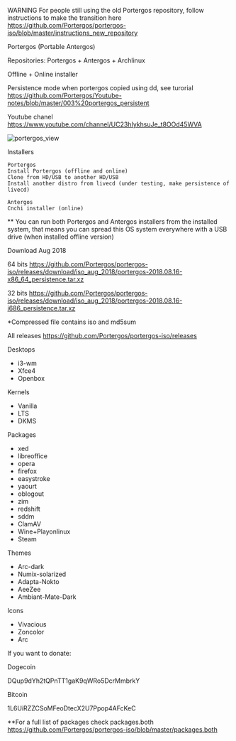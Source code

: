 WARNING For people still using the old Portergos repository, follow instructions to make the transition here https://github.com/Portergos/portergos-iso/blob/master/instructions_new_repository

Portergos (Portable Antergos)

Repositories:
Portergos + Antergos + Archlinux

Offline + Online installer


Persistence mode when portergos copied using dd, see turorial
https://github.com/Portergos/Youtube-notes/blob/master/003%20portergos_persistent


Youtube chanel
https://www.youtube.com/channel/UC23hIykhsuJe_t8OOd45WVA


![portergos_view](https://user-images.githubusercontent.com/18373928/34307317-ac1e4168-e72e-11e7-98b6-63afaf38c418.png)


Installers
```
Portergos
Install Portergos (offline and online) 
Clone from HD/USB to another HD/USB
Install another distro from livecd (under testing, make persistence of livecd)

Antergos
Cnchi installer (online)
```
** You can run both Portergos and Antergos installers from the installed system, that means you can spread this OS system everywhere with a USB drive (when installed offline version)


Download Aug 2018


64 bits
https://github.com/Portergos/portergos-iso/releases/download/iso_aug_2018/portergos-2018.08.16-x86_64_persistence.tar.xz


32 bits
https://github.com/Portergos/portergos-iso/releases/download/iso_aug_2018/portergos-2018.08.16-i686_persistence.tar.xz


*Compressed file contains iso and md5sum


All releases
https://github.com/Portergos/portergos-iso/releases


Desktops
- i3-wm
- Xfce4
- Openbox

Kernels
- Vanilla
- LTS
- DKMS


Packages
- xed
- libreoffice
- opera
- firefox
- easystroke
- yaourt
- oblogout
- zim
- redshift
- sddm
- ClamAV
- Wine+Playonlinux
- Steam

Themes
- Arc-dark
- Numix-solarized
- Adapta-Nokto
- AeeZee
- Ambiant-Mate-Dark

Icons
- Vivacious
- Zoncolor
- Arc

If you want to donate:


Dogecoin


DQup9dYh2tQPnTT1gaK9qWRo5DcrMmbrkY


Bitcoin


1L6UiRZZCSoMFeoDtecX2U7Ppop4AFcKeC


**For a full list of packages check packages.both https://github.com/Portergos/portergos-iso/blob/master/packages.both
